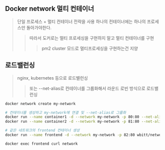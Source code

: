 ## Docker network 멀티 컨테이너

> 단일 프로세스 + 멀티 컨테이너 전략을 사용
> 하나의 컨테이너에는 하나의 프로세스만 돌아가야한다.
>
> > 따라서 도커로는 멀티 프로세싱을 구현하지 말고 멀티 컨테이너를 구현
> >
> > > pm2 cluster 모드로 멀티프로세싱을 구현하는건 지양

## 로드밸런싱

> nginx, kubernetes 등으로 로드밸런싱
>
> > 또는 --net-alias로 컨테이너를 그룹화해서 라운드 로빈 방식으로 로드밸런싱

```sh
docker network create my-network

# 컨테이너를 생성하고 my-network에 연결 및 --net-alias로 그룹화
docker run --name container1 -d --network my-network -p 80:80 --net-alias network wbitt/network-multitool
docker run --name container2 -d --network my-network -p 81:80 --net-alias network wbitt/network-multitool

# 같은 네트워크의 frontend 컨테이너 생성
docker run --name frontend -d --network my-network -p 82:80 wbitt/network-multitool

docker exec frontend curl network
```
